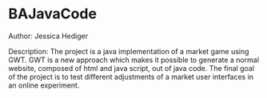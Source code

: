 BAJavaCode
==========


Author: Jessica Hediger

Description: The project is a java implementation of a market game using GWT. 
GWT is a new approach which makes it possible to generate a normal website, 
composed of html and java script, out of java code. The final goal of the project 
is to test different adjustments of a market user interfaces in an online experiment. 